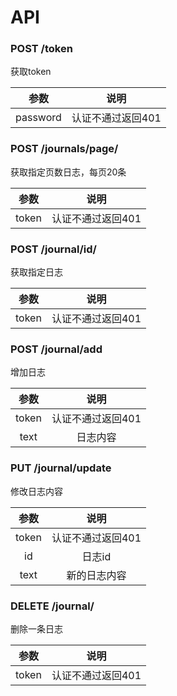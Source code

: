 # API  

### POST /token  
获取token  

| 参数 | 说明 |
| :----: | :----: |
| password | 认证不通过返回401 |

### POST /journals/page/<int>
获取指定页数日志，每页20条  

| 参数 | 说明 |
| :----: | :----: |
| token | 认证不通过返回401 |

### POST /journal/id/<int>
获取指定日志  

| 参数 | 说明 |
| :----: | :----: |
| token | 认证不通过返回401 |

### POST /journal/add
增加日志  

| 参数 | 说明 |
| :----: | :----: |
| token | 认证不通过返回401 |
| text | 日志内容 |

### PUT /journal/update
修改日志内容  

| 参数 | 说明 |
| :----: | :----: |
| token | 认证不通过返回401 |
| id | 日志id |
| text | 新的日志内容 |

### DELETE /journal/<id>
删除一条日志 

| 参数 | 说明 |
| :----: | :----: |
| token | 认证不通过返回401 |
